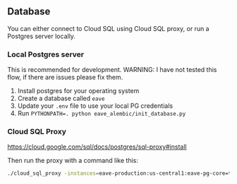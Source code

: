 ## Database

You can either connect to Cloud SQL using Cloud SQL proxy, or run a Postgres server locally.

### Local Postgres server

This is recommended for development. WARNING: I have not tested this flow, if there are issues please fix them.

1. Install postgres for your operating system
1. Create a database called `eave`
1. Update your `.env` file to use your local PG credentials
1. Run `PYTHONPATH=. python eave_alembic/init_database.py`

### Cloud SQL Proxy

https://cloud.google.com/sql/docs/postgres/sql-proxy#install

Then run the proxy with a command like this:

```bash
./cloud_sql_proxy -instances=eave-production:us-central1:eave-pg-core=tcp:5431
```